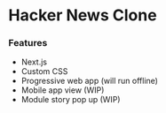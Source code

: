 # Hacker News Clone

### Features 
  * Next.js
  * Custom CSS 
  * Progressive web app (will run offline)
  * Mobile app view (WIP)
  * Module story pop up (WIP) 
